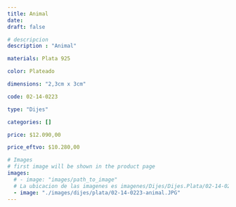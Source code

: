 ```yaml
---
title: Animal
date: 
draft: false

# descripcion
description : "Animal"

materials: Plata 925

color: Plateado

dimensions: "2,3cm x 3cm"

code: 02-14-0223

type: "Dijes"

categories: []

price: $12.090,00

price_eftvo: $10.280,00

# Images
# first image will be shown in the product page
images:
  # - image: "images/path_to_image"
  # La ubicacion de las imagenes es imagenes/Dijes/Dijes.Plata/02-14-0223-animal
  - image: "./images/dijes/plata/02-14-0223-animal.JPG"
---
```

